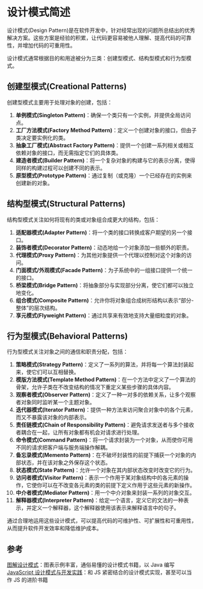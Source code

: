 # 设计模式简述

设计模式(Design Pattern)是在软件开发中，针对经常出现的问题所总结出的优秀解决方案。这些方案是经验的积累，让代码更容易被他人理解、提高代码的可靠性，并增加代码的可重用性。

设计模式通常根据目的和用途被分为三类：创建型模式、结构型模式和行为型模式。

## 创建型模式(Creational Patterns)

创建型模式主要用于处理对象的创建，包括：

1. **单例模式(Singleton Pattern)**：确保一个类只有一个实例，并提供全局访问点。
2. **工厂方法模式(Factory Method Pattern)**：定义一个创建对象的接口，但由子类决定要实例化的类。
3. **抽象工厂模式(Abstract Factory Pattern)**：提供一个创建一系列相关或相互依赖对象的接口，而无需指定它们的具体类。
4. **建造者模式(Builder Pattern)**：将一个复杂对象的构建与它的表示分离，使得同样的构建过程可以创建不同的表示。
5. **原型模式(Prototype Pattern)**：通过复制（或克隆）一个已经存在的实例来创建新的对象。

## 结构型模式(Structural Patterns)

结构型模式关注如何将现有的类或对象组合成更大的结构，包括：

1. **适配器模式(Adapter Pattern)**：将一个类的接口转换成客户期望的另一个接口。
2. **装饰者模式(Decorator Pattern)**：动态地给一个对象添加一些额外的职责。
3. **代理模式(Proxy Pattern)**：为其他对象提供一个代理以控制对这个对象的访问。
4. **门面模式/外观模式(Facade Pattern)**：为子系统中的一组接口提供一个统一的接口。
5. **桥梁模式(Bridge Pattern)**：将抽象部分与实现部分分离，使它们都可以独立地变化。
6. **组合模式(Composite Pattern)**：允许你将对象组合成树形结构以表示“部分-整体”的层次结构。
7. **享元模式(Flyweight Pattern)**：通过共享来有效地支持大量细粒度的对象。

## 行为型模式(Behavioral Patterns)

行为型模式关注对象之间的通信和职责分配，包括：

1. **策略模式(Strategy Pattern)**：定义了一系列的算法，并将每一个算法封装起来，使它们可以互相替换。
2. **模版方法模式(Template Method Pattern)**：在一个方法中定义了一个算法的骨架，允许子类在不改变结构的情况下重定义某些步骤的具体内容。
3. **观察者模式(Observer Pattern)**：定义了一种一对多的依赖关系，让多个观察者对象同时监听某一个主题对象。
4. **迭代器模式(Iterator Pattern)**：提供一种方法来访问聚合对象中的各个元素，而又不暴露该对象的内部表示。
5. **责任链模式(Chain of Responsibility Pattern)**：避免请求发送者与多个接收者耦合在一起，让所有对象都有机会对请求进行处理。
6. **命令模式(Command Pattern)**：将一个请求封装为一个对象，从而使你可用不同的请求把客户端与服务端操作解耦。
7. **备忘录模式(Memento Pattern)**：在不破坏封装性的前提下捕获一个对象的内部状态，并在该对象之外保存这个状态。
8. **状态模式(State Pattern)**：允许一个对象在其内部状态改变时改变它的行为。
9. **访问者模式(Visitor Pattern)**：表示一个作用于某对象结构中的各元素的操作，它使你可以在不改变各元素的类的前提下定义作用于这些元素的新操作。
10. **中介者模式(Mediator Pattern)**：用一个中介对象来封装一系列的对象交互。
11. **解释器模式(Interpreter Pattern)**：给定一个语言，定义它的文法的一种表示，并定义一个解释器，这个解释器使用该表示来解释语言中的句子。

通过合理地运用这些设计模式，可以提高代码的可维护性、可扩展性和可重用性，从而提升软件开发效率和降低维护成本。

## 参考

[图解设计模式](https://book.douban.com/subject/26933281/)：图表示例丰富，通俗易懂的设计模式书籍，以 Java 编写  
[JavaScript 设计模式与开发实践](https://book.douban.com/subject/26382780/)：和 JS 紧密结合的设计模式实现，甚至可以当作 JS 的进阶书籍
